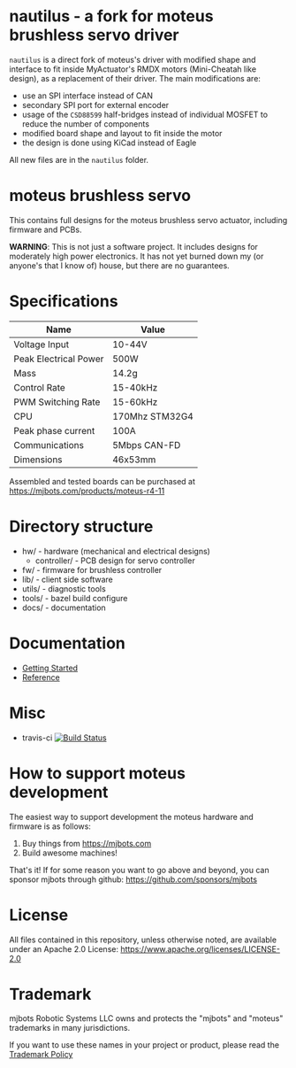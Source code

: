 # nautilus - a fork for moteus brushless servo driver

`nautilus` is a direct fork of moteus's driver with modified shape and interface to fit inside MyActuator's RMDX motors
(Mini-Cheatah like design), as a replacement of their driver. The main modifications are:

 - use an SPI interface instead of CAN
 - secondary SPI port for external encoder
 - usage of the `CSD88599` half-bridges instead of individual MOSFET to reduce the number of components
 - modified board shape and layout to fit inside the motor
 - the design is done using KiCad instead of Eagle

All new files are in the `nautilus` folder.

# moteus brushless servo #

This contains full designs for the moteus brushless servo actuator,
including firmware and PCBs.

**WARNING**: This is not just a software project.  It includes designs
for moderately high power electronics.  It has not yet burned down my
(or anyone's that I know of) house, but there are no guarantees.


# Specifications #

| Name                  | Value          |
|-----------------------|----------------|
| Voltage Input         | 10-44V         |
| Peak Electrical Power | 500W           |
| Mass                  | 14.2g          |
| Control Rate          | 15-40kHz       |
| PWM Switching Rate    | 15-60kHz       |
| CPU                   | 170Mhz STM32G4 |
| Peak phase current    | 100A           |
| Communications        | 5Mbps CAN-FD   |
| Dimensions            | 46x53mm        |

Assembled and tested boards can be purchased at https://mjbots.com/products/moteus-r4-11


# Directory structure #

* hw/ - hardware (mechanical and electrical designs)
  * controller/ - PCB design for servo controller
* fw/ - firmware for brushless controller
* lib/ - client side software
* utils/ - diagnostic tools
* tools/ - bazel build configure
* docs/ - documentation

# Documentation #

* [Getting Started](docs/getting_started.md)
* [Reference](docs/reference.md)

# Misc #

 * travis-ci [![Build Status](https://travis-ci.org/mjbots/moteus.svg?branch=main)](https://travis-ci.org/mjbots/moteus)

# How to support moteus development #

The easiest way to support development the moteus hardware and firmware is as follows:

1) Buy things from https://mjbots.com
2) Build awesome machines!

That's it!  If for some reason you want to go above and beyond, you can sponsor mjbots through github: https://github.com/sponsors/mjbots

# License #

All files contained in this repository, unless otherwise noted, are
available under an Apache 2.0 License:
https://www.apache.org/licenses/LICENSE-2.0

# Trademark #

mjbots Robotic Systems LLC owns and protects the "mjbots" and "moteus" trademarks in many jurisdictions.

If you want to use these names in your project or product, please read the [Trademark Policy](https://mjbots.com/trademark-policy)
